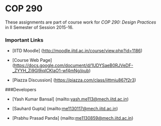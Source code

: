 # COP 290

These assignments are part of course work for *COP 290: Design Practices* in II Semester of Session 2015-16.

### Important Links

- [IITD Moodle] (http://moodle.iitd.ac.in/course/view.php?id=1186)

- [Course Web Page] (https://docs.google.com/document/d/1UDYSaeB0RJVeDF-_ZYYH_Zi9Gl9iqICKlaO1-wf4mNg/pub)

- [Piazza Discussion] (https://piazza.com/class/iittmiu867f2r3)

###Developers

* [Yash Kumar Bansal] (mailto:yash.me113@mech.iitd.ac.in)

* [Sauhard Gupta] (mailto:me1130117@mech.iitd.ac.in)

* [Prabhu Prasad Panda] (mailto:me1130859@mech.iitd.ac.in)
